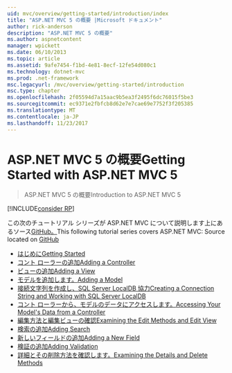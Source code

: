 ```yaml
---
uid: mvc/overview/getting-started/introduction/index
title: "ASP.NET MVC 5 の概要 |Microsoft ドキュメント"
author: rick-anderson
description: "ASP.NET MVC 5 の概要"
ms.author: aspnetcontent
manager: wpickett
ms.date: 06/10/2013
ms.topic: article
ms.assetid: 9afe7454-f1bd-4e81-8ecf-12fe54d080c1
ms.technology: dotnet-mvc
ms.prod: .net-framework
msc.legacyurl: /mvc/overview/getting-started/introduction
msc.type: chapter
ms.openlocfilehash: 2f05594d7a15aac9b5ea3f2495f6dc76015f5be3
ms.sourcegitcommit: ec9371e2fbfcb8d62e7e7cae69e7752f3f205385
ms.translationtype: MT
ms.contentlocale: ja-JP
ms.lasthandoff: 11/23/2017
---
```

<a name="getting-started-with-aspnet-mvc-5"></a><span data-ttu-id="20724-103">ASP.NET MVC 5 の概要</span><span class="sxs-lookup"><span data-stu-id="20724-103">Getting Started with ASP.NET MVC 5</span></span>
====================
> <span data-ttu-id="20724-104">ASP.NET MVC 5 の概要</span><span class="sxs-lookup"><span data-stu-id="20724-104">Introduction to ASP.NET MVC 5</span></span>

[!INCLUDE[consider RP](../../../../includes/razor.md)]

<span data-ttu-id="20724-105">この次のチュートリアル シリーズが ASP.NET MVC について説明します上にあるソース[GitHub。](https://github.com/aspnet/Docs/tree/master/aspnet/mvc/overview/getting-started/introduction/sample/MvcMovie/MvcMovie)</span><span class="sxs-lookup"><span data-stu-id="20724-105">This following tutorial series covers ASP.NET MVC: Source located on [GitHub](https://github.com/aspnet/Docs/tree/master/aspnet/mvc/overview/getting-started/introduction/sample/MvcMovie/MvcMovie)</span></span>

- [<span data-ttu-id="20724-106">はじめに</span><span class="sxs-lookup"><span data-stu-id="20724-106">Getting Started</span></span>](getting-started.md)
- [<span data-ttu-id="20724-107">コント ローラーの追加</span><span class="sxs-lookup"><span data-stu-id="20724-107">Adding a Controller</span></span>](adding-a-controller.md)
- [<span data-ttu-id="20724-108">ビューの追加</span><span class="sxs-lookup"><span data-stu-id="20724-108">Adding a View</span></span>](adding-a-view.md)
- [<span data-ttu-id="20724-109">モデルを追加します。</span><span class="sxs-lookup"><span data-stu-id="20724-109">Adding a Model</span></span>](adding-a-model.md)
- [<span data-ttu-id="20724-110">接続文字列を作成し、SQL Server LocalDB 協力</span><span class="sxs-lookup"><span data-stu-id="20724-110">Creating a Connection String and Working with SQL Server LocalDB</span></span>](creating-a-connection-string.md)
- [<span data-ttu-id="20724-111">コント ローラーから、モデルのデータにアクセスします。</span><span class="sxs-lookup"><span data-stu-id="20724-111">Accessing Your Model's Data from a Controller</span></span>](accessing-your-models-data-from-a-controller.md)
- [<span data-ttu-id="20724-112">編集方法と編集ビューの確認</span><span class="sxs-lookup"><span data-stu-id="20724-112">Examining the Edit Methods and Edit View</span></span>](examining-the-edit-methods-and-edit-view.md)
- [<span data-ttu-id="20724-113">検索の追加</span><span class="sxs-lookup"><span data-stu-id="20724-113">Adding Search</span></span>](adding-search.md)
- [<span data-ttu-id="20724-114">新しいフィールドの追加</span><span class="sxs-lookup"><span data-stu-id="20724-114">Adding a New Field</span></span>](adding-a-new-field.md)
- [<span data-ttu-id="20724-115">検証の追加</span><span class="sxs-lookup"><span data-stu-id="20724-115">Adding Validation</span></span>](adding-validation.md)
- [<span data-ttu-id="20724-116">詳細とその削除方法を確認します。</span><span class="sxs-lookup"><span data-stu-id="20724-116">Examining the Details and Delete Methods</span></span>](examining-the-details-and-delete-methods.md)
